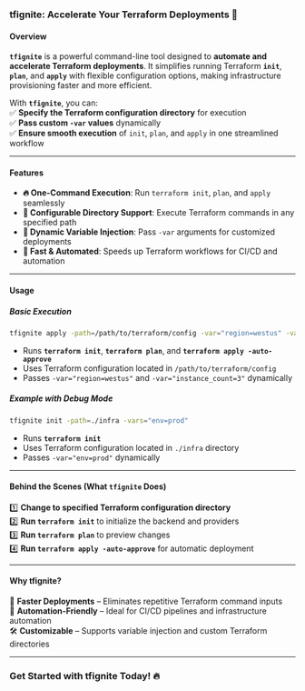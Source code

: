 ### **tfignite: Accelerate Your Terraform Deployments 🚀**  

#### **Overview**  
**`tfignite`** is a powerful command-line tool designed to **automate and accelerate Terraform deployments**. It simplifies running Terraform **`init`**, **`plan`**, and **`apply`** with flexible configuration options, making infrastructure provisioning faster and more efficient.  

With **`tfignite`**, you can:  
✅ **Specify the Terraform configuration directory** for execution  
✅ **Pass custom `-var` values** dynamically  
✅ **Ensure smooth execution** of `init`, `plan`, and `apply` in one streamlined workflow  

---

#### **Features**  
- **🔥 One-Command Execution**: Run `terraform init`, `plan`, and `apply` seamlessly  
- **📂 Configurable Directory Support**: Execute Terraform commands in any specified path  
- **🔧 Dynamic Variable Injection**: Pass `-var` arguments for customized deployments  
- **🚀 Fast & Automated**: Speeds up Terraform workflows for CI/CD and automation  

---

#### **Usage**  
##### **Basic Execution**  
```bash
tfignite apply -path=/path/to/terraform/config -var="region=westus" -var="instance_count=3"
```
- Runs **`terraform init`**, **`terraform plan`**, and **`terraform apply -auto-approve`**  
- Uses Terraform configuration located in `/path/to/terraform/config`  
- Passes `-var="region=westus"` and `-var="instance_count=3"` dynamically  

##### **Example with Debug Mode**  
```bash
tfignite init -path=./infra -vars="env=prod"
```

- Runs **`terraform init`**
- Uses Terraform configuration located in `./infra` directory  
- Passes `-var="env=prod"` dynamically

---

#### **Behind the Scenes (What `tfignite` Does)**
1️⃣ **Change to specified Terraform configuration directory**  
2️⃣ **Run `terraform init`** to initialize the backend and providers  
3️⃣ **Run `terraform plan`** to preview changes  
4️⃣ **Run `terraform apply -auto-approve`** for automatic deployment  

---

#### **Why tfignite?**  
🚀 **Faster Deployments** – Eliminates repetitive Terraform command inputs  
🔄 **Automation-Friendly** – Ideal for CI/CD pipelines and infrastructure automation  
🛠️ **Customizable** – Supports variable injection and custom Terraform directories  

---

### **Get Started with tfignite Today! 🔥**  

